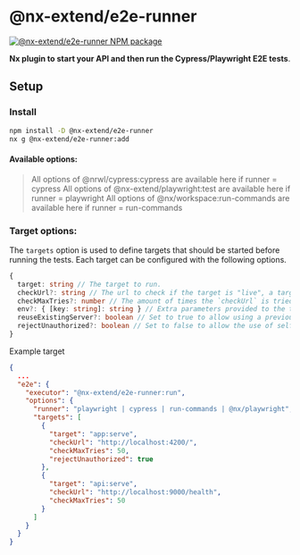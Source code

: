 # @nx-extend/e2e-runner

<a href="https://www.npmjs.com/package/@nx-extend/e2e-runner" rel="nofollow">
  <img src="https://badgen.net/npm/v/@nx-extend/e2e-runner" alt="@nx-extend/e2e-runner NPM package">
</a>

**Nx plugin to start your API and then run the Cypress/Playwright E2E tests**.

## Setup

### Install

```sh
npm install -D @nx-extend/e2e-runner
nx g @nx-extend/e2e-runner:add
```

#### Available options:

> All options of @nrwl/cypress:cypress are available here if runner = cypress
> All options of @nx-extend/playwright:test are available here if runner = playwright
> All options of @nx/workspace:run-commands are available here if runner = run-commands

### Target options:

The `targets` option is used to define targets that should be started before running the tests.
Each target can be configured with the following options.

```typescript
{
  target: string // The target to run.
  checkUrl?: string // The url to check if the target is "live", a target is live if this url returns a status-code in the 200 range.
  checkMaxTries?: number // The amount of times the `checkUrl` is tried before failing, there is a two second delay between tries.
  env?: { [key: string]: string } // Extra parameters provided to the target on startup.
  reuseExistingServer?: boolean // Set to true to allow using a previously started target.
  rejectUnauthorized?: boolean // Set to false to allow the use of self-signed certificates in your target.
}
```

Example target

```json
{
  ...
  "e2e": {
    "executor": "@nx-extend/e2e-runner:run",
    "options": {
      "runner": "playwright | cypress | run-commands | @nx/playwright",
      "targets": [
        {
          "target": "app:serve",
          "checkUrl": "http://localhost:4200/",
          "checkMaxTries": 50,
          "rejectUnauthorized": true
        },
        {
          "target": "api:serve",
          "checkUrl": "http://localhost:9000/health",
          "checkMaxTries": 50
        }
      ]
    }
  }
}
```
